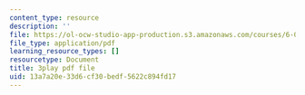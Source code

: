 ```yaml
---
content_type: resource
description: ''
file: https://ol-ocw-studio-app-production.s3.amazonaws.com/courses/6-0001-introduction-to-computer-science-and-programming-in-python-fall-2016/13a7a20e33d6cf30bedf5622c894fd17_qq7I2MQNrtU.pdf
file_type: application/pdf
learning_resource_types: []
resourcetype: Document
title: 3play pdf file
uid: 13a7a20e-33d6-cf30-bedf-5622c894fd17
---
```

